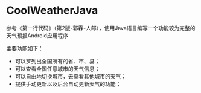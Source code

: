 # CoolWeatherJava

参考《第一行代码》（第2版-郭霖-人邮），使用Java语言编写一个功能较为完整的天气预报Android应用程序

主要功能如下：

* 可以罗列出全国所有的省、市、县；
* 可以查看全国任意城市的天气信息；
* 可以自由地切换城市，去查看其他城市的天气；
* 提供手动更新以及后台自动更新天气的功能；